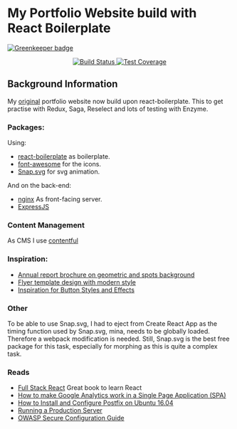 # My Portfolio Website build with React Boilerplate

[![Greenkeeper badge](https://badges.greenkeeper.io/Mensae/portfolio-react-boilerplate.svg)](https://greenkeeper.io/)

<div align="center">
  <!-- Build Status -->
  <a href="https://travis-ci.org/Mensae/portfolio-react-boilerplate">
    <img src="https://travis-ci.org/Mensae/portfolio-react-boilerplate.svg" alt="Build Status" />
  </a>
  <!-- Test Coverage -->
  <a href="https://coveralls.io/r/Mensae/portfolio-react-boilerplate">
    <img src="https://coveralls.io/repos/github/Mensae/portfolio-react-boilerplate/badge.svg" alt="Test Coverage" />
  </a>
</div>

## Background Information

My [original](https://github.com/Mensae/portfolio-react) portfolio website now build upon react-boilerplate. This to 
get practise with Redux, Saga, Reselect and lots of testing with Enzyme.

### Packages:

Using:

- [react-boilerplate](https://github.com/react-boilerplate/react-boilerplate) as boilerplate.
- [font-awesome](http://fontawesome.io/) for the icons.
- [Snap.svg](http://snapsvg.io/) for svg animation.

And on the back-end:

- [nginx](https://nginx.org/) As front-facing server.
- [ExpressJS](https://expressjs.com/)

### Content Management

As CMS I use [contentful](https://www.contentful.com/)

### Inspiration:

- [Annual report brochure on geometric and spots background](http://all-free-download.com/free-vector/download/annual-report-brochure-on-geometric-and-spots-background_6823285.html)
- [Flyer template design with modern style](http://all-free-download.com/free-vector/download/flyer_template_design_with_modern_style_6824365.html)
- [Inspiration for Button Styles and Effects](https://tympanus.net/codrops/2015/02/26/inspiration-button-styles-effects/)

### Other

To be able to use Snap.svg, I had to eject from Create React App as the timing function used by Snap.svg, mina, needs to
 be globally loaded. Therefore a webpack modification is needed.
Still, Snap.svg is the best free package for this task, especially for morphing as this is quite a complex task.

### Reads

- [Full Stack React](https://www.fullstackreact.com/) Great book to learn React
- [How to make Google Analytics work in a Single Page Application (SPA)](http://tech.webinterpret.com/how-to-make-google-analytics-work-in-a-single-page-application-spa/)
- [How to Install and Configure Postfix on Ubuntu 16.04](https://poweruphosting.com/blog/how-to-install-and-configure-postfix-on-ubuntu-16-04-2/)
- [Running a Production Server](https://react-server.io/docs/guides/production)
- [OWASP Secure Configuration Guide](https://www.owasp.org/index.php/SCG_WS_nginx)


